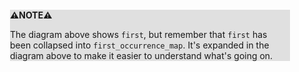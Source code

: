 <div style="margin:2em; background-color: #e0e0e0;">

<strong>⚠️NOTE️️️⚠️</strong>

The diagram above shows `first`, but remember that `first` has been collapsed into `first_occurrence_map`. It's expanded in the diagram above to make it easier to understand what's going on.
</div>

